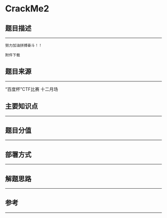 # CrackMe2

## 题目描述
---
```
努力加油拼搏奋斗！！

附件下载
```

## 题目来源
---
“百度杯”CTF比赛 十二月场

## 主要知识点
---


## 题目分值
---


## 部署方式
---


## 解题思路
---


## 参考
---
